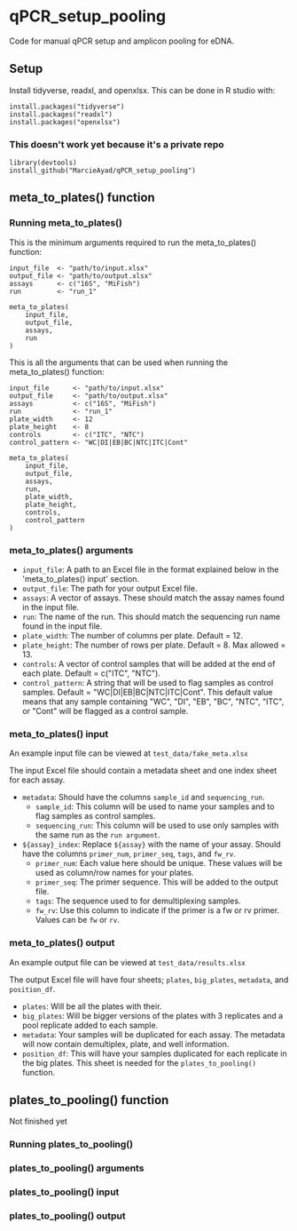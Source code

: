# qPCR_setup_pooling
Code for manual qPCR setup and amplicon pooling for eDNA.

## Setup
Install tidyverse, readxl, and openxlsx. This can be done in R studio with: 
```
install.packages("tidyverse")
install.packages("readxl")
install.packages("openxlsx")
```

### This doesn't work yet because it's a private repo
```
library(devtools)
install_github("MarcieAyad/qPCR_setup_pooling")
```

## meta_to_plates() function
### Running meta_to_plates()
This is the minimum arguments required to run the meta_to_plates() function:
```
input_file  <- "path/to/input.xlsx"
output_file <- "path/to/output.xlsx"
assays      <- c("16S", "MiFish")
run         <- "run_1"

meta_to_plates(
    input_file,
    output_file,
    assays,
    run
)
```

This is all the arguments that can be used when running the meta_to_plates() function:
```
input_file      <- "path/to/input.xlsx"
output_file     <- "path/to/output.xlsx"
assays          <- c("16S", "MiFish")
run             <- "run_1"
plate_width     <- 12
plate_height    <- 8
controls        <- c("ITC", "NTC")
control_pattern <- "WC|DI|EB|BC|NTC|ITC|Cont"

meta_to_plates(
    input_file,
    output_file,
    assays,
    run,
    plate_width,
    plate_height,
    controls,
    control_pattern
)
```

### meta_to_plates() arguments
- `input_file`: A path to an Excel file in the format explained below in the 'meta_to_plates() input' section.
- `output_file`: The path for your output Excel file.
- `assays`: A vector of assays. These should match the assay names found in the input file.
- `run`: The name of the run. This should match the sequencing run name found in the input file. 
- `plate_width`: The number of columns per plate. Default = 12.
- `plate_height`: The number of rows per plate. Default = 8. Max allowed = 13. 
- `controls`: A vector of control samples that will be added at the end of each plate. Default = c("ITC", "NTC").
- `control_pattern`: A string that will be used to flag samples as control samples. Default = "WC|DI|EB|BC|NTC|ITC|Cont". This default value means that any sample containing "WC", "DI", "EB", "BC", "NTC", "ITC", or "Cont" will be flagged as a control sample.

### meta_to_plates() input
An example input file can be viewed at `test_data/fake_meta.xlsx`

The input Excel file should contain a metadata sheet and one index sheet for each assay.
- `metadata`: Should have the columns `sample_id` and `sequencing_run`.
  - `sample_id`: This column will be used to name your samples and to flag samples as control samples.
  - `sequencing_run`: This column will be used to use only samples with the same run as the `run argument`.
- `${assay}_index`: Replace `${assay}` with the name of your assay. Should have the columns `primer_num`, `primer_seq`, `tags`, and `fw_rv`.
  - `primer_num`: Each value here should be unique. These values will be used as column/row names for your plates.
  - `primer_seq`: The primer sequence. This will be added to the output file.
  - `tags`: The sequence used to for demultiplexing samples.
  - `fw_rv`: Use this column to indicate if the primer is a fw or rv primer. Values can be `fw` or `rv`.

### meta_to_plates() output
An example output file can be viewed at `test_data/results.xlsx`

The output Excel file will have four sheets; `plates`, `big_plates`, `metadata`, and `position_df`.
- `plates`: Will be all the plates with their.
- `big_plates`: Will be bigger versions of the plates with 3 replicates and a pool replicate added to each sample.
- `metadata`: Your samples will be duplicated for each assay. The metadata will now contain demultiplex, plate, and well information.
- `position_df`: This will have your samples duplicated for each replicate in the big plates. This sheet is needed for the `plates_to_pooling()` function.

## plates_to_pooling() function
Not finished yet

### Running plates_to_pooling()
### plates_to_pooling() arguments
### plates_to_pooling() input
### plates_to_pooling() output
